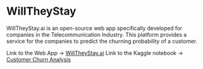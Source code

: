 # WillTheyStay
 WillTheyStay.ai is an open-source web app specifically developed for companies in the Telecommunication Industry. This platform provides a service for the companies to predict the churning probability of a customer.

Link to the Web App -> [WillTheyStay.ai](https://prathamsoneja-willtheystay-home-lrv0gl.streamlit.app/)
Link to the Kaggle notebook -> [Customer Churn Analysis](https://www.kaggle.com/code/prathamsoneja/churn-prediction)
